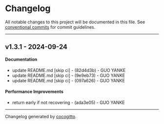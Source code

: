 # Changelog
All notable changes to this project will be documented in this file. See [conventional commits](https://www.conventionalcommits.org/) for commit guidelines.

- - -
## v1.3.1 - 2024-09-24
#### Documentation
- update README.md [skip ci] - (82d4d3b) - GUO YANKE
- update README.md [skip ci] - (9e9eb73) - GUO YANKE
- update README.md [skip ci] - (097a626) - GUO YANKE
#### Performance Improvements
- return early if not recovering - (ada3e05) - GUO YANKE

- - -

Changelog generated by [cocogitto](https://github.com/cocogitto/cocogitto).